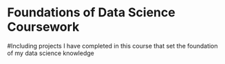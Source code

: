 # Foundations of Data Science Coursework
#Including projects I have completed in this course that set the foundation of my data science knowledge
